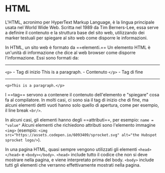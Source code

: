 <!-- @format -->

# HTML

L'HTML, acronimo per HyperText Markup Language, è la lingua principale usata nel World Wide Web.
Scritta nel 1989 da Tim Berners-Lee, essa serve a definire il contenuto e la struttura base del sito web, utilizzando dei marker testuali per spiegare al sito web come disporre le informazioni.

In HTML, un sito web è formato da ==elementi.==
Un elemento HTML è un'unità di informazione che dice al web browser come disporre l'informazione.
Essi sono formati da:

---

`<p>` - Tag di inizio
This is a paragraph. - Contenuto
`</p>` - Tag di fine

---

`<p>This is a paragraph.</p>`

I ==tag== servono a contenere il contenuto dell'elemento e "spiegare" cosa fa al compilatore.
In molti casi, ci sono sia il tag di inizio che di fine, ma alcuni elementi detti vuoti hanno solo quello di apertura, come per esempio, il line break `<br/>`.

In alcuni casi, gli elementi hanno degli ==attributi==, per esempio: `name = "value"`
Alcuni elementi che richiedono attributi sono l'elemento immagine `<img>` (esempio: `<img src="https://assets.codepen.io/6093409/sprocket.svg" alt="the Hubspot sprocket logo/>`).

In una pagina HTML, quasi sempre vengono utilizzati gli elementi `<head></head>` e `<body></body>`.
`<head>` include tutto il codice che non si deve mostrare nella pagina, e viene interpretato prima del body.
`<body>` include tutti gli elementi che verranno effettivamente mostrati nella pagina.
